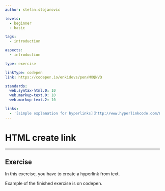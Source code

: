 ```yaml
---
author: stefan.stojanovic

levels:
  - beginner
  - basic

tags:
  - introduction

aspects:
  - introduction

type: exercise

linkType: codepen
link: https://codepen.io/enkidevs/pen/MXQNVQ

standards:
  web.syntax-html.0: 10
  web.markup-text.0: 10
  web.markup-text.2: 10

links:
  - '[simple explanation for hyperlinks](http://www.hyperlinkcode.com/make-hyperlink.php){website}'
---
```

# HTML create link
---

## Exercise
In this exercise, you have to create a hyperlink from text.

Example of the finished exercise is on codepen.
